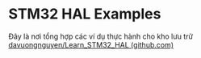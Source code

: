 # STM32 HAL Examples

Đây là nơi tổng hợp các ví dụ thực hành cho kho lưu trữ [davuongnguyen/Learn_STM32_HAL (github.com)](https://github.com/davuongnguyen/Learn_STM32_HAL)